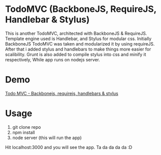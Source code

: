 # TodoMVC (BackboneJS, RequireJS, Handlebar & Stylus)

This is another TodoMVC, architected with BackboneJS & RequireJS. Template engine used is Handlebar,
and Stylus for modular css. Initially BackboneJS TodoMVC was taken and modularized it by using requireJS.
After that i added stylus and handlebars to make things more easier for scalibility. Grunt is also added
to compile stylus into css and minify it respectively, While app runs on nodejs server.

# Demo
[Todo MVC - Backbonejs, requirejs, handlebars & stylus](http://todo-mvc-backbone-app.herokuapp.com)

# Usage

1. git clone repo
2. npm install
3. node server (this will run the app)

Hit localhost:3000 and you will see the app. Ta da da da da :D

